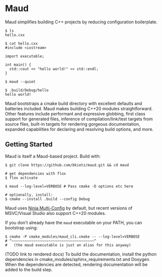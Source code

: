 Maud
====

Maud simplifies building C++ projects by reducing configuration boilerplate.

```shell-session
$ ls
hello.cxx

$ cat hello.cxx
#include <iostream>

import executable;

int main() {
  std::cout << "hello world!" << std::endl;
}

$ maud --quiet

$ .build/Debug/hello
hello world!
```

Maud bootstraps a cmake build directory with excellent defaults and batteries
included. Maud makes building C++20 modules straightforward. Other
features include performant and expressive globbing, first class support for
generated files, inference of compilation/link/test targets from source files,
built-in targets for rendering gorgeous documentation, expanded capabilities
for declaring and resolving build options, and more.

Getting Started
---------------

Maud is itself a Maud-based project. Build with:

```shell-session
$ git clone https://github.com/bkietz/maud.git && cd maud

# get dependencies with flox
$ flox activate

$ maud --log-level=VERBOSE # Pass cmake -D options etc here

# optionally, install:
$ cmake --install .build --config Debug
```

Maud uses
[Ninja Multi-Config](https://cmake.org/cmake/help/latest/manual/cmake-generators.7.html#ninja-generators)
by default, but recent versions of MSVC/Visual Studio also support C++20 modules.

If you don't already have the `maud` executable on your PATH, you can bootstrap using:

```shell-session
$ cmake -P cmake_modules/maud_cli.cmake -- --log-level=VERBOSE
# ^~~~~~~~~~~~~~~~~~~~~~~~~~~~~~~~~~~~~~~^
#   (the maud executable is just an alias for this anyway)
```

(TODO link to rendered docs) To build the documentation, install the python dependencies
in cmake_modules/sphinx_requirements.txt and Doxygen. When the dependencies are detected,
rendering documentation will be added to the build step.
